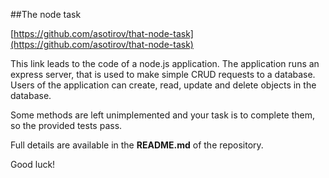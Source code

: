 ##The node task

[https://github.com/asotirov/that-node-task](https://github.com/asotirov/that-node-task) 

This link leads to the code of a node.js application. The application runs an express server, that is used to make simple CRUD requests to a database. Users of the application can create, read, update and delete objects in the database.

Some methods are left unimplemented and your task is to complete them, so the provided tests pass.

Full details are available in the **README.md** of the repository.

Good luck!
